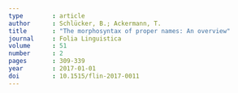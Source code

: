 ```yaml
---
type        : article   
author      : Schlücker, B.; Ackermann, T.
title       : "The morphosyntax of proper names: An overview"
journal     : Folia Linguistica
volume      : 51
number      : 2
pages       : 309-339
year        : 2017-01-01
doi         : 10.1515/flin-2017-0011
---
```

